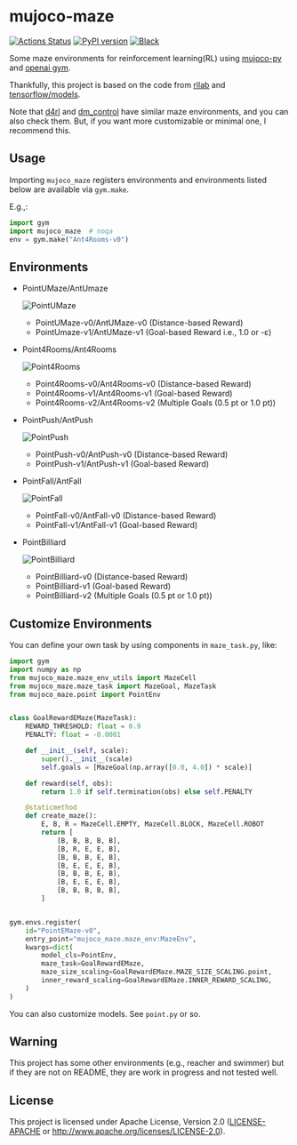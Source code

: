 # mujoco-maze
[![Actions Status](https://github.com/kngwyu/mujoco-maze/workflows/CI/badge.svg)](https://github.com/kngwyu/mujoco-maze/actions)
[![PyPI version](https://img.shields.io/pypi/v/mujoco-maze?style=flat-square)](https://pypi.org/project/mujoco-maze/)
[![Black](https://img.shields.io/badge/code%20style-black-000.svg)](https://github.com/psf/black)

Some maze environments for reinforcement learning(RL) using [mujoco-py] and
[openai gym][gym].

Thankfully, this project is based on the code from  [rllab] and
[tensorflow/models][models].

Note that [d4rl][d4rl] and [dm_control][dm_control] have similar maze
environments, and you can also check them.
But, if you want more customizable or minimal one, I recommend this.

## Usage

Importing `mujoco_maze` registers environments and environments listed
below are available via `gym.make`.

E.g.,:
```python
import gym
import mujoco_maze  # noqa
env = gym.make("Ant4Rooms-v0")
```

## Environments

- PointUMaze/AntUmaze

  ![PointUMaze](./screenshots/PointUMaze.png)
  - PointUMaze-v0/AntUMaze-v0 (Distance-based Reward)
  - PointUmaze-v1/AntUMaze-v1 (Goal-based Reward i.e., 1.0 or -ε)

- Point4Rooms/Ant4Rooms

  ![Point4Rooms](./screenshots/Point4Rooms.png)
  - Point4Rooms-v0/Ant4Rooms-v0 (Distance-based Reward)
  - Point4Rooms-v1/Ant4Rooms-v1 (Goal-based Reward)
  - Point4Rooms-v2/Ant4Rooms-v2 (Multiple Goals (0.5 pt or 1.0 pt))

- PointPush/AntPush

  ![PointPush](./screenshots/AntPush.png)
  - PointPush-v0/AntPush-v0 (Distance-based Reward)
  - PointPush-v1/AntPush-v1 (Goal-based Reward)

- PointFall/AntFall

  ![PointFall](./screenshots/AntFall.png)
  - PointFall-v0/AntFall-v0 (Distance-based Reward)
  - PointFall-v1/AntFall-v1 (Goal-based Reward)

- PointBilliard

  ![PointBilliard](./screenshots/PointBilliard.png)
  - PointBilliard-v0 (Distance-based Reward)
  - PointBilliard-v1 (Goal-based Reward)
  - PointBilliard-v2 (Multiple Goals (0.5 pt or 1.0 pt))

## Customize Environments
You can define your own task by using components in `maze_task.py`,
like:

```python
import gym
import numpy as np
from mujoco_maze.maze_env_utils import MazeCell
from mujoco_maze.maze_task import MazeGoal, MazeTask
from mujoco_maze.point import PointEnv


class GoalRewardEMaze(MazeTask):
    REWARD_THRESHOLD: float = 0.9
    PENALTY: float = -0.0001

    def __init__(self, scale):
        super().__init__(scale)
        self.goals = [MazeGoal(np.array([0.0, 4.0]) * scale)]

    def reward(self, obs):
        return 1.0 if self.termination(obs) else self.PENALTY

    @staticmethod
    def create_maze():
        E, B, R = MazeCell.EMPTY, MazeCell.BLOCK, MazeCell.ROBOT
        return [
            [B, B, B, B, B],
            [B, R, E, E, B],
            [B, B, B, E, B],
            [B, E, E, E, B],
            [B, B, B, E, B],
            [B, E, E, E, B],
            [B, B, B, B, B],
        ]


gym.envs.register(
    id="PointEMaze-v0",
    entry_point="mujoco_maze.maze_env:MazeEnv",
    kwargs=dict(
        model_cls=PointEnv,
        maze_task=GoalRewardEMaze,
        maze_size_scaling=GoalRewardEMaze.MAZE_SIZE_SCALING.point,
        inner_reward_scaling=GoalRewardEMaze.INNER_REWARD_SCALING,
    )
)
```
You can also customize models. See `point.py` or so.

## Warning
This project has some other environments (e.g., reacher and swimmer)
but if they are not on README, they are work in progress and
not tested well.

## License
This project is licensed under Apache License, Version 2.0
([LICENSE-APACHE](LICENSE) or http://www.apache.org/licenses/LICENSE-2.0).

[d4rl]: https://github.com/rail-berkeley/d4rl
[dm_control]: https://github.com/deepmind/dm_control
[gym]: https://github.com/openai/gym
[models]: https://github.com/tensorflow/models/tree/master/research/efficient-hrl
[mujoco-py]: https://github.com/openai/mujoco-py
[rllab]: https://github.com/rll/rllab
